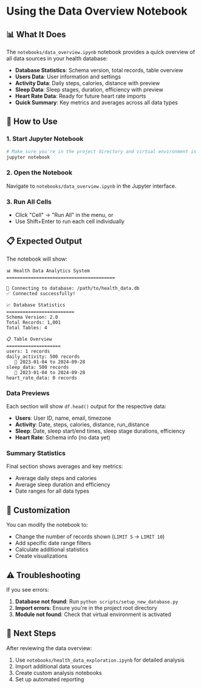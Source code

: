 # Using the Data Overview Notebook

## 📊 What It Does

The `notebooks/data_overview.ipynb` notebook provides a quick overview of all data sources in your health database:

- **Database Statistics**: Schema version, total records, table overview
- **Users Data**: User information and settings
- **Activity Data**: Daily steps, calories, distance with preview
- **Sleep Data**: Sleep stages, duration, efficiency with preview
- **Heart Rate Data**: Ready for future heart rate imports
- **Quick Summary**: Key metrics and averages across all data types

## 🚀 How to Use

### 1. Start Jupyter Notebook

```bash
# Make sure you're in the project directory and virtual environment is active
jupyter notebook
```

### 2. Open the Notebook

Navigate to `notebooks/data_overview.ipynb` in the Jupyter interface.

### 3. Run All Cells

- Click "Cell" → "Run All" in the menu, or
- Use Shift+Enter to run each cell individually

## 📋 Expected Output

The notebook will show:

```
📊 Health Data Analytics System
========================================

🔗 Connecting to database: /path/to/health_data.db
✅ Connected successfully!

📈 Database Statistics
=========================
Schema Version: 2.0
Total Records: 1,001
Total Tables: 4

📋 Table Overview
====================
users: 1 records
daily_activity: 500 records
   📅 2023-01-04 to 2024-09-28
sleep_data: 500 records
   📅 2023-01-04 to 2024-09-28
heart_rate_data: 0 records
```

### Data Previews

Each section will show `df.head()` output for the respective data:

- **Users**: User ID, name, email, timezone
- **Activity**: Date, steps, calories, distance, run_distance
- **Sleep**: Date, sleep start/end times, sleep stage durations, efficiency
- **Heart Rate**: Schema info (no data yet)

### Summary Statistics

Final section shows averages and key metrics:
- Average daily steps and calories
- Average sleep duration and efficiency
- Date ranges for all data types

## 🔧 Customization

You can modify the notebook to:

- Change the number of records shown (`LIMIT 5` → `LIMIT 10`)
- Add specific date range filters
- Calculate additional statistics
- Create visualizations

## ⚠️ Troubleshooting

If you see errors:

1. **Database not found**: Run `python scripts/setup_new_database.py`
2. **Import errors**: Ensure you're in the project root directory
3. **Module not found**: Check that virtual environment is activated

## 🎯 Next Steps

After reviewing the data overview:

1. Use `notebooks/health_data_exploration.ipynb` for detailed analysis
2. Import additional data sources
3. Create custom analysis notebooks
4. Set up automated reporting
